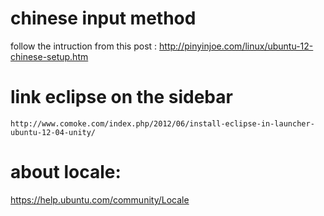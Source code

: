 # chinese input method
follow the intruction from this post :
    http://pinyinjoe.com/linux/ubuntu-12-chinese-setup.htm

# link eclipse on the sidebar
    http://www.comoke.com/index.php/2012/06/install-eclipse-in-launcher-ubuntu-12-04-unity/

# about locale:
https://help.ubuntu.com/community/Locale
